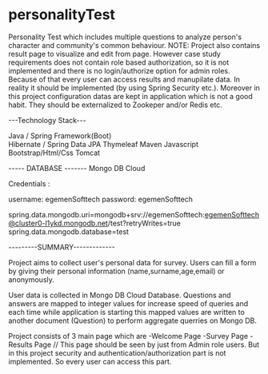 # personalityTest
Personality Test which includes multiple questions to analyze person's character and community's common behaviour.
NOTE: Project also contains result page to visualize and edit from page. However case study  requirements does not contain role based authorization, so it is not implemented and there is no login/authorize option for admin roles. Because of that every user can access results and manupilate data. In reality it should be implemented (by using Spring Security etc.).
Moreover in this project configuration datas are kept in application which is not a good habit. They should be externalized to Zookeper and/or Redis etc. 


---Technology Stack---

Java / Spring Framework(Boot)  
Hibernate / Spring Data JPA
Thymeleaf
Maven
Javascript
Bootstrap/Html/Css
Tomcat

----- DATABASE -------
Mongo DB Cloud

Credentials : 

username: egemenSofttech
password: egemenSofttech

spring.data.mongodb.uri=mongodb+srv://egemenSofttech:egemenSofttech@cluster0-l1ykd.mongodb.net/test?retryWrites=true
spring.data.mongodb.database=test


---------SUMMARY-------------

Project aims to collect user's personal data for survey. Users can fill a form by giving their personal information (name,surname,age,email) or anonymously.

User data is collected in Mongo DB Cloud Database. Questions and answers are mapped to integer values for increase speed of queries and each time while application is starting this mapped values are written to another document (Question) to perform aggregate querries on Mongo DB.

Project consists of 3 main page which are 
-Welcome Page
-Survey Page
-Results Page // This page should be seen by just from Admin role users. But in this project security and authentication/authorization part is not implemented. So every user can access this part.

